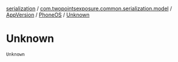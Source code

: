 [serialization](../../../index.md) / [com.twopointsexposure.common.serialization.model](../../index.md) / [AppVersion](../index.md) / [PhoneOS](index.md) / [Unknown](./-unknown.md)

# Unknown

`Unknown`